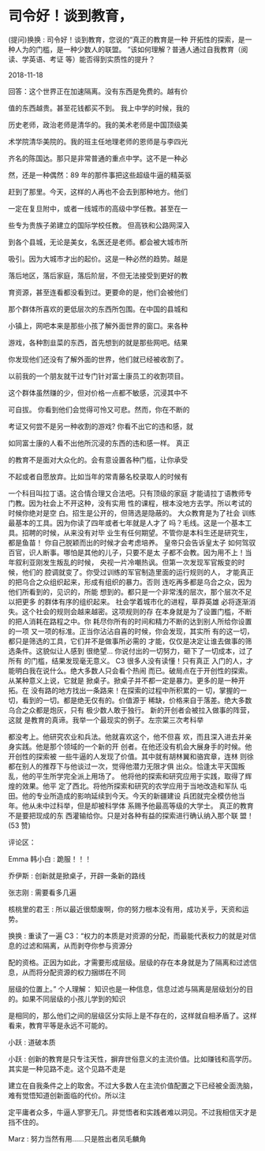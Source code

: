 # 司令好！谈到教育，

(提问)换换 : 司令好！谈到教育，您说的“真正的教育是一种 开拓性的探索，是一种人为的门槛，是一种少数人的联盟。 ”该如何理解？普通人通过自我教育（阅读、学英语、考证 等）能否得到实质性的提升？

2018-11-18

回答：这个世界正在加速隔离。没有东西是免费的。越有价

值的东西越贵。甚至花钱都买不到。 我上中学的时候，我的

历史老师，政治老师是清华的。我的美术老师是中国顶级美

术学院清华美院的。我的班主任地理老师的恩师是与李四光

齐名的陈国达。那只是非常普通的重点中学。这不是一种必

然，还是一种偶然：89 年的那件事把这些超级牛逼的精英驱

赶到了那里。今天，这样的人再也不会去到那种地方。他们

一定在复旦附中，或者一线城市的高级中学任教。甚至在一

些专为贵族子弟建立的国际学校任教。 但高铁和公路网深入

到各个县城，无论是美女，名医还是老师。都会被大城市所

吸引。因为大城市才出的起价。这是一种必然的趋势。越是

落后地区，落后家庭，落后阶层，不但无法接受到更好的教

育资源，甚至连看都没看到过。更要命的是，他们会被他们

那个群体所喜欢的更低层次的东西所包围。在中国的县城和

小镇上，网吧本来是那些小孩了解外面世界的窗口。来各种

游戏，各种割韭菜的东西，首先想到的就是那些网吧。结果

你发现他们还没有了解外面的世界，他们就已经被收割了。

以前我的一个朋友就干过专门针对富士康员工的收割项目。

这个群体虽然赚的少，但对价格一点都不敏感，沉浸其中不

可自拔。 你看到他们会觉得可怜又可悲。然而，你在不断的

考证又何尝不是另一种收割的游戏? 你看不出它的违和感，就

如同富士康的人看不出他所沉浸的东西的违和感一样。 真正

的教育不是面对大众化的。会有意设置各种门槛，让你承受

不起或者自愿放弃。比如当年的常青藤名校录取人的时候有

一个科目叫拉丁语。这合情合理又合法吧。只有顶级的家庭 才能请拉丁语教师专门教。因为社会上不开这种，没有实用 性的课程，根本没地方去学。所以考试的时候你绝对是空 白。招生是公开的，但筛选是隐蔽的。 大众教育是为了社会 训练最基本的工具。因为你读了四年或者七年就是人才了 吗？毛线。这是一个基本工具。招聘的时候，从来没有对毕 业生有任何期望。不管你是本科生还是研究生，都是鱼苗！ 你自己脱颖而出的时候才会考虑培养。 皇帝只会告诉皇太子 如何驾驭百官，识人断事。哪怕是其他的儿子，只要不是太 子都不会教。因为用不上！当年叙利亚刚发生叛乱的时候， 央视一片冷嘲热讽。但第一次发现军官叛变的时候，他们的 腔调就变了。你受过训练的军官制造里面的运行规则的人， 才能真正的把乌合之众组织起来，形成有组织的暴力。否则 连吃再多都是乌合之众，因为他们所看到的，见识的，所能 想到的。都只是一个非常浅的层次，那个层次不足以把更多 的群体有序的组织起来。 社会学着城市化的进程，草莽英雄 必将逐渐消失。这个社会的规则会越来越密。这项规则的存 在本身就是为了设置门槛，不断的把人消耗在路程之中。你 耗尽你所有的时间和精力不断的达到别人所给你设置的一项 又一项的标准。正当你沾沾自喜的时候，你会发现，其实所 有的这一切，都只是筛选的工具，它们并不是做事所必需的 才能，仅仅是决定让谁去做事的筛选条件。这貌似让人感到 很绝望... 你说付出的一切努力，砸下了一切成本，过了所有 的门槛，结果发现毫无意义。 C3 很多人没有读懂！只有真正 入门的人，才能明白我在说什么。绝大多数人只会看个热闹 而已。破局点在于开创性的探索。从某种意义上说，它就是 掀桌子。掀桌子并不都一定是暴力。更多的是一种开拓。在 没有路的地方找出一条路来！在探索的过程中所积累的一 切，掌握的一切，看到的一切。都是绝无仅有的。价值源于 稀缺，价格来自于落差。绝大多数乌合之众都是炮灰，只有 极少数人敢于独行。 新的开创者会被拉入做事的阵营，这就 是教育的真谛。我举一个最现实的例子。左宗棠三次考科举

都没考上。他研究农业和兵法。他就喜欢这个，他不但喜 欢，而且深入进去并亲身实践。他是那个领域的一个新的开 创者。在他还没有机会大展身手的时候。他开创性的探索被 一些牛逼的人发现了价值。其中就有胡林翼和骆宾章，连林 则徐都在别人的推荐下与他谈过一次，觉得他潜力无限才俱 出众。恰逢太平天国叛乱，他的平生所学完全派上用场了。 他将他的探索和研究应用于实践，取得了辉煌的效果。他平 定了西北。将他所探索和研究的农学应用于当地改造和军队 屯田。他的专业所造成的影响延续到今天。今天的新疆建设 兵团就完全模仿他当年。他从未中过科举，但是却被科学体 系赐予他最高等级的大学士。 真正的教育不是要把现成的东 西灌输给你。只是对各种有益的探索进行确认纳入那个联 盟！(53 赞)

评论区：

Emma 韩小白 : 跪服！！！

乔伊斯 : 创新就是掀桌子，开辟一条新的路线

张志刚 : 需要看多几遍

核桃里的君王 : 所以最近很颓废啊，你的努力根本没有用，成功关乎，天资和运势。

换换 : 重读了一遍 C3：“权力的本质是对资源的分配，而最能代表权力的就是对信息的过滤和隔离，从而剥夺你参与资源分

配的资格。正因为如此，才需要形成层级。层级的存在本身就是为了隔离和过滤信息，从而将分配资源的权力捆绑在不同

层级的位置上。” 个人理解： 知识也是一种信息，信息过滤与隔离是层级划分的目的。如果不同层级的小孩儿学到的知识

是相同的，那么他们之间的层级区分实际上是不存在的，这样就自相矛盾了。这样看来，教育平等是永远不可能的。

小跃 : 道破本质

小跃 : 创新的教育是只专注天性，摒弃世俗意义的主流价值。比如赚钱和高学历。其实是一种见路不走。这个见路不走是

建立在自我条件之上的取舍。不过大多数人在主流价值配置之下已经被全面洗脑，难有觉悟知道创新面临的代价。所以注

定平庸者众多，牛逼人寥寥无几。非觉悟者和实践者难以洞见。不过我相信天才是挡不住的。

Marz : 努力当然有用……只是胜出者凤毛麟角